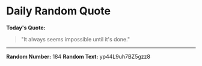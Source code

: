 # Daily Random Quote

**Today's Quote:**
> "It always seems impossible until it's done."

---

**Random Number:** 184
**Random Text:** yp44L9uh7BZ5gzz8
